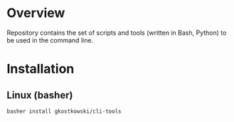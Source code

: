 # Overview
Repository contains the set of scripts and tools (written in Bash, Python) to be
used in the command line.

# Installation
## Linux (basher)
```
basher install gkostkowski/cli-tools
```
